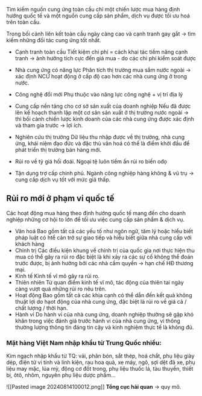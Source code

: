 Tìm kiếm nguồn cung ứng toàn cầu chỉ một chiến lược mua hàng định hướng quốc tế và một nguồn cung cấp sản phẩm, dịch vụ được tối ưu hoá trên toàn cầu.

Trong bối cảnh liên kết toàn cầu ngày càng cao và cạnh tranh gay gắt -> tìm kiếm những đối tác cung ứng tốt nhất.
- Cạnh tranh toàn cầu
Tiết kiệm chi phí = cách khai tác tiềm năng cạnh tranh -> ảnh hưởng tích cực đến giá mua - do các chi phí kiểm soát được
- Nhà cung ứng có năng lực
Phân tích thị trường mua sắm nước ngoài -> xác định NCỨ hoạt động ở cấp độ cao hơn các nhà cung ứng ở trong nước.
- Công nghệ đổi mới
Phụ thuộc vào năng lực công nghệ + vị trí địa lý
- Cung cấp nền tảng cho cơ sở sản xuất của doanh nghiệp
Nếu đã được lên kế hoạch thanh lập một cơ sản sản xuất ở thị trường nước ngoài -> thì bối cảnh chiến lược kinh doanh của các nhà cung ứng được xác định và tham gia trước -> lợi ích.

- Nghiên cứu thị trường
Dữ liệu thu nhập được về thị trường, nhà cung ứng, khái niệm đạo đức và đặc thù văn hoá có thể là điểm khởi đầu để phát triển thị trường bán hàng mới.
- Rủi ro về tỷ giá hối đoái.
Ngoại tệ luôn tiềm ẩn rủi ro biến ođọ
- Tận dụng trợ cấp chính phủ.
Ngành công nghiệp hàng không & vũ trụ -> cung cấp dịch vụ tốt với mức giá thấp.

## Rủi ro mới ở phạm vi quốc tế
Các hoạt động mua hàng theo định hướng quốc tế mang đến cho doanh nghiệp những cơ hội to lớn để tối ưu việc cung cấp sản phẩm & dịch vụ.
- Văn hoá
	Bao gồm tất cả các yếu tố như ngôn ngữ, tâm lý hoặc hiểu biết pháp luật có htể cản trở sự giao tiếp và hiểu biết giữa nhà cung cấp với khách hàng
- Chính trị
	Các điều  kiện khung về chính trị của quốc gia nơi thực hiện thu mua có thể gây ra rủi ro đặc biệt là khi xảy ra các sự cố không thể đoán trước được, bị ảnh hưởng bởi các nhà cầm quyền -> hạn chế HĐ thương mại.
- Kinh tế
	Kinh tế vĩ mô gây ra rủi ro.
- Thiên nhiên
	Từ quan điểm kinh tế vĩ mô, tác động của thiên tai ngày càng vượt quá những rủi ro nêu trên.
- Hoạt động
	Bao gồm tất cả các khịa cạnh có thể dẫn đến kết quả không thuật lợi do hạot động của nhà cung ứng, đặc biệt là rủi ro về giá cả / chất lượng / thời hạn.
- Hành vi
	Do hành vi của nhà cung ứng, doanh nghiệp thường sẽ gặp khó khăn trong việc đánh giá trước hành vi của nhà cung ứng, vì thông thường lượng thông tin đáng tin cậy và kinh nghiệm thực tế là không đủ.

### Mặt hàng Việt Nam nhập khẩu từ Trung Quốc nhiều:

Kim ngạch nhập khẩu từ TQ:
vải, phân bón, sắt thép, hoá chẩt, phụ liệu giày dép, điện tử vi tính và linh kiện, rau hoa quả, xe máy, ngô, sợi dệt đã xe, phụ liệu may mặc, lúa mỳ, động cơ đốt trong, phụ liệu thuốc lá, tàu thuyền, thiết bị, ôtô, nhôm, nguyên phụ liệu dược phẩm...

![[Pasted image 20240814100012.png]]
**Tổng cục hải quan** -> quy mô.